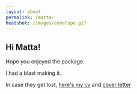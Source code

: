 ```yaml
---
layout: about
permalink: /matta/
headshot: /images/envelope.gif
---
```


## Hi Matta!
Hope you enjoyed the package.

I had a blast making it.

In case they get lost, [here's my cv](/assets/files/cv_matta.pdf) and [cover letter](/assets/files/cl_matta.pdf)
